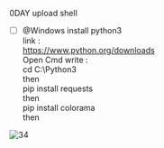 0DAY upload shell 


- [ ]  @Windows
install python3 <br>
link :<br>
https://www.python.org/downloads<br>
Open Cmd write :<br> 
cd C:\Python3 <br>
then<br>
pip install requests<br>
then<br>
pip install colorama<br>
then<br>

![34](https://user-images.githubusercontent.com/72355033/122796114-b2cbf280-d2c6-11eb-96c8-c53f3d16dcf1.jpg)
